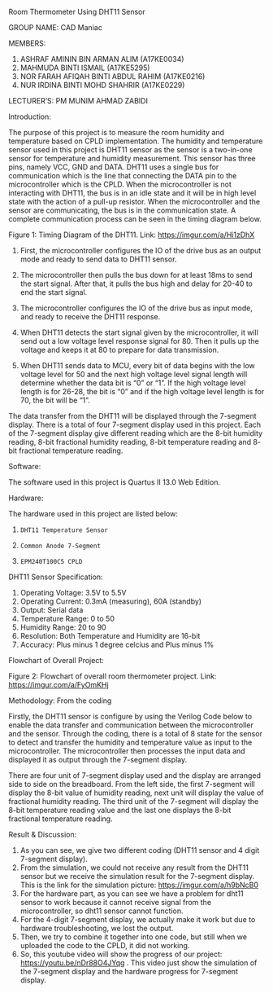 Room Thermometer Using DHT11 Sensor

GROUP NAME: CAD Maniac

MEMBERS:
1. ASHRAF AMININ BIN ARMAN ALIM (A17KE0034)
2. MAHMUDA BINTI ISMAIL (A17KE5295)
3. NOR FARAH AFIQAH BINTI ABDUL RAHIM (A17KE0216)
4. NUR IRDINA BINTI MOHD SHAHRIR (A17KE0229)

LECTURER’S: PM MUNIM AHMAD ZABIDI

Introduction:

The purpose of this project is to measure the room humidity and temperature based on CPLD implementation. The humidity and temperature sensor used in this project 
is DHT11 sensor as the sensor is a two-in-one sensor for temperature and humidity measurement. This sensor has three pins, namely VCC, GND and DATA.
DHT11 uses a single bus for communication which is the line that connecting the DATA pin to the microcontroller which is the CPLD. When the microcontroller is
not interacting with DHT11, the bus is in an idle state and it will be in high level state with the action of a pull-up resistor. When the microcontroller and
the sensor are communicating, the bus is in the communication state. A complete communication process can be seen in the timing diagram below.




Figure 1: Timing Diagram of the DHT11. Link: https://imgur.com/a/Hi1zDhX


1.    First, the microcontroller configures the IO of the drive bus as an output mode and ready to send data to DHT11 sensor.

2.    The microcontroller then pulls the bus down for at least 18ms to send the start signal. After that, it pulls the bus high and delay for 20-40 to end the start signal. 

3.    The microcontroller configures the IO of the drive bus as input mode, and ready to receive the DHT11 response.

4.    When DHT11 detects the start signal given by the microcontroller, it will send out a low voltage level response signal for 80.
Then it pulls up the voltage and keeps it at 80 to prepare for data transmission. 

5.    When DHT11 sends data to MCU, every bit of data begins with the low voltage level for 50 and the next high voltage level signal length
will determine whether the data bit is “0” or “1”. If the high voltage level length is for 26-28, the bit is “0” and if the high voltage level length is for 70,
the bit will be “1”. 


The data transfer from the DHT11 will be displayed through the 7-segment display.
There is a total of four 7-segment display used in this project. Each of the 7-segment display give different reading which are the 8-bit humidity reading,
8-bit fractional humidity reading, 8-bit temperature reading and 8- bit fractional temperature reading. 

Software:

The software used in this project is Quartus II 13.0 Web Edition.


Hardware:

The hardware used in this project are listed below:
1.     DHT11 Temperature Sensor
2.     Common Anode 7-Segment
3.     EPM240T100C5 CPLD


DHT11 Sensor Specification:

1. Operating Voltage: 3.5V to 5.5V
2. Operating Current: 0.3mA (measuring), 60A (standby)
3. Output: Serial data
4. Temperature Range: 0 to 50
5. Humidity Range: 20 to 90
6. Resolution: Both Temperature and Humidity are 16-bit
7. Accuracy: Plus minus 1 degree celcius and Plus minus 1%


Flowchart of Overall Project:

Figure 2: Flowchart of overall room thermometer project. Link: https://imgur.com/a/FyOmKHj


Methodology: From the coding


Firstly, the DHT11 sensor is configure by using the Verilog Code below to enable the
data transfer and communication between the microcontroller and the sensor.
Through the coding, there is a total of 8 state for the sensor to detect and
transfer the humidity and temperature value as input to the microcontroller.
The microcontroller then processes the input data and displayed it as output
through the 7-segment display.



There are four unit of 7-segment display used and the display are arranged side to
side on the breadboard. From the left side, the first 7-segment will display
the 8-bit value of humidity reading, next unit will display the value of
fractional humidity reading. The third unit of the 7-segment will display the
8-bit temperature reading value and the last one displays the 8-bit fractional
temperature reading.

Result & Discussion:
1. As you can see, we give two different coding (DHT11 sensor and 4 digit 7-segment display).
2. From the simulation, we could not receive any result from the DHT11 sensor but we receive the simulation result for the 7-segment display. This is the link for the simulation picture: https://imgur.com/a/h9bNcB0
3. For the hardware part, as you can see we have a problem for dht11 sensor to work because it cannot receive signal from the microcontroller, so dht11 sensor
cannot function.
4. For the 4-digit 7-segment display, we actually make it work but due to hardware troubleshooting, we lost the output.
5. Then, we try to combine it together into one code, but still when we uploaded the code to the CPLD, it did not working.
6. So, this youtube video will show the progress of our project: https://youtu.be/nDr88O4JYqg . This video just show the simulation of the 7-segment display and the
hardware progress for 7-segment display.
